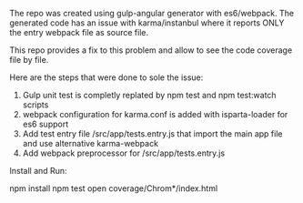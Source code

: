 The repo was created using gulp-angular generator with es6/webpack. The generated code has an issue with karma/instanbul
where it reports ONLY the entry webpack file as source file.

This repo provides a fix to this problem and allow to see the code coverage file by file. 

Here are the steps that were done to sole the issue:

1. Gulp unit test is completly replated by npm test and npm test:watch scripts
2. webpack configuration for karma.conf is added with isparta-loader for es6 support
3. Add test entry file /src/app/tests.entry.js that import the main app file and use alternative karma-webpack
4. Add webpack preprocessor for /src/app/tests.entry.js

Install and Run:

npm install
npm test
open coverage/Chrom*/index.html
